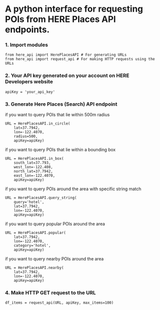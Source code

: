 # A python interface for requesting POIs from HERE Places API endpoints.

### 1. Import modules
```
from here_api import HerePlacesAPI # For generating URLs
from here_api import request_api # For making HTTP requests using the URLs
```

### 2. Your API key generated on your account on HERE Developers website
```
apiKey = 'your_api_key'
```

### 3. Generate Here Places (Search) API endpoint
if you want to query POIs that lie within 500m radius
```
URL = HerePlacesAPI.in_circle(
    lat=37.7942,
    lon=-122.4070,
    radius=500,
    apiKey=apiKey)
```
if you want to query POIs that lie within a bounding box
```
URL = HerePlacesAPI.in_box(
    south_lat=37.793,
    west_lon=-122.408,
    north_lat=37.7942,
    east_lon=-122.4070,
    apiKey=apiKey)
```
if you want to query POIs around the area with specific string match
```
URL = HerePlacesAPI.query_string(
    query='hotel',
    lat=37.7942,
    lon=-122.4070,
    apiKey=apiKey)
```
if you want to query popular POIs around the area
```
URL = HerePlacesAPI.popular(
    lat=37.7942,
    lon=-122.4070,
    category='hotel',
    apiKey=apiKey)
```
if you want to query nearby POIs around the area
```
URL = HerePlacesAPI.nearby(
    lat=37.7942,
    lon=-122.4070,
    apiKey=apiKey)
```
### 4. Make HTTP GET request to the URL
```
df_items = request_api(URL, apiKey, max_items=100)
```
